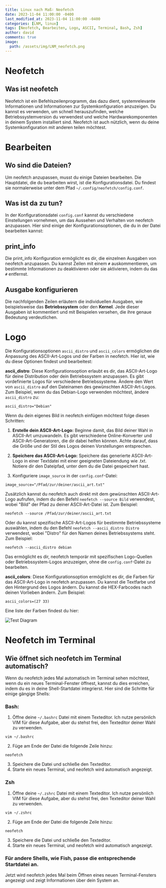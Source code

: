 ```yaml
---
title: Linux nach Maß∶ Neofetch
date: 2023-11-04 11:00:00 -0400
last_modified_at: 2023-11-04 11:00:00 -0400
categories: [LNM, linux]
tags: [Neofetch, Bearbeiten, Logo, ASCII, Terminal, Bash, Zsh]
author: david
comments: true
image:
  path: /assets/img/LNM_neofetch.png
---
```


# Neofetch

## Was ist neofetch

Neofetch ist ein Befehlszeilenprogramm, das dazu dient, systemrelevante Informationen und Informationen zur Systemkonfiguration anzuzeigen. Du kannst es verwenden, um schnell herauszufinden, welche Betriebssystemversion du verwendest und welche Hardwarekomponenten in deinem System installiert sind. Neofetch ist auch nützlich, wenn du deine Systemkonfiguration mit anderen teilen möchtest.

# Bearbeiten

## Wo sind die Dateien?

Um neofetch anzupassen, musst du einige Dateien bearbeiten. Die Hauptdatei, die du bearbeiten wirst, ist die Konfigurationsdatei. Du findest sie normalerweise unter dem Pfad `~/.config/neofetch/config.conf`.

## Was ist da zu tun?

In der Konfigurationsdatei `config.conf` kannst du verschiedene Einstellungen vornehmen, um das Aussehen und Verhalten von neofetch anzupassen. Hier sind einige der Konfigurationsoptionen, die du in der Datei bearbeiten kannst:

## print_info

Die print_info Konfiguration ermöglicht es dir, die einzelnen Ausgaben von neofetch anzupassen. Du kannst Zeilen mit einem `#` auskommentieren, um bestimmte Informationen zu deaktivieren oder sie aktivieren, indem du das `#` entfernst.

## Ausgabe konfigurieren

Die nachfolgenden Zeilen erläutern die individuellen Ausgaben, wie beispielsweise das **Betriebssystem** oder den **Kernel**. Jede dieser Ausgaben ist kommentiert und mit Beispielen versehen, die ihre genaue Bedeutung verdeutlichen.

# Logo

Die Konfigurationsoptionen `ascii_distro` und `ascii_colors` ermöglichen die Anpassung des ASCII-Art-Logos und der Farben in neofetch. Hier ist, wie du diese Optionen findest und bearbeitest:

**ascii_distro**: Diese Konfigurationsoption erlaubt es dir, das ASCII-Art-Logo für deine Distribution oder dein Betriebssystem anzupassen. Es gibt vordefinierte Logos für verschiedene Betriebssysteme. 
Ändere den Wert von `ascii_distro` auf den Dateinamen des gewünschten ASCII-Art-Logos. Zum Beispiel, wenn du das Debian-Logo verwenden möchtest, ändere `ascii_distro` zu:

```ascii_distro="Debian"```

Wenn du dein eigenes Bild in neofetch einfügen möchtest folge diesen Schritten:

1. **Erstelle dein ASCII-Art-Logo:** Beginne damit, das Bild deiner Wahl in ASCII-Art umzuwandeln. Es gibt verschiedene Online-Konverter und ASCII-Art-Generatoren, die dir dabei helfen können. Achte darauf, dass die Größe und der Stil des Logos deinen Vorstellungen entsprechen.

2. **Speichere das ASCII-Art-Logo:** Speichere das generierte ASCII-Art-Logo in einer Textdatei mit einer geeigneten Dateiendung wie .txt. Notiere dir den Dateipfad, unter dem du die Datei gespeichert hast.

3. Konfiguriere `image_source` in der `config.conf`-Datei:

```image_source="/Pfad/zur/deiner/ascii_art.txt"```

Zusätzlich kannst du neofetch auch direkt mit dem gewünschten ASCII-Art-Logo aufrufen, indem du den Befehl `neofetch --source Bild` verwendest, wobei "Bild" der Pfad zu deiner ASCII-Art-Datei ist. Zum Beispiel:

```neofetch --source /Pfad/zur/deiner/ascii_art.txt```

Oder du kannst spezifische ASCII-Art-Logos für bestimmte Betriebssysteme auswählen, indem du den Befehl `neofetch --ascii_distro Distro` verwendest, wobei "Distro" für den Namen deines Betriebssystems steht. Zum Beispiel:

```neofetch --ascii_distro debian```

Das ermöglicht es dir, neofetch temporär mit spezifischen Logo-Quellen oder Betriebssystem-Logos anzuzeigen, ohne die `config.conf`-Datei zu bearbeiten.

**ascii_colors**: Diese Konfigurationsoption ermöglicht es dir, die Farben für das ASCII-Art-Logo in neofetch anzupassen. Du kannst die Textfarbe und den Hintergrund des Logos ändern.
Du kannst die HEX-Farbcodes nach deinen Vorlieben ändern. Zum Beispiel:

```ascii_colors=(27 33)```

Eine liste der Farben findest du hier:

![Test Diagram](/assets/img/color-codes.png)

# Neofetch im Terminal

## Wie öffnet sich neofetch im Terminal automatisch?

Wenn du neofetch jedes Mal automatisch im Terminal sehen möchtest, wenn du ein neues Terminal-Fenster öffnest, kannst du dies erreichen, indem du es in deine Shell-Startdatei integrierst. Hier sind die Schritte für einige gängige Shells:

### Bash:

1. Öffne deine `~/.bashrc` Datei mit einem Texteditor. Ich nutze persönlich VIM für diese Aufgabe, aber du stehst frei, den Texteditor deiner Wahl zu verwenden.

```vim ~/.bashrc```

2. Füge am Ende der Datei die folgende Zeile hinzu:

```neofetch```

3. Speichere die Datei und schließe den Texteditor.
4. Starte ein neues Terminal, und neofetch wird automatisch angezeigt.

### Zsh

1. Öffne deine `~/.zshrc` Datei mit einem Texteditor. Ich nutze persönlich VIM für diese Aufgabe, aber du stehst frei, den Texteditor deiner Wahl zu verwenden.

```vim ~/.zshrc```

2. Füge am Ende der Datei die folgende Zeile hinzu:

```neofetch```

3. Speichere die Datei und schließe den Texteditor.
4. Starte ein neues Terminal, und neofetch wird automatisch angezeigt.

### Für andere Shells, wie Fish, passe die entsprechende Startdatei an.

Jetzt wird neofetch jedes Mal beim Öffnen eines neuen Terminal-Fensters angezeigt und zeigt Informationen über dein System an.